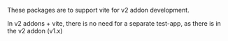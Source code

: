 These packages are to support vite for v2 addon development.

In v2 addons + vite, there is no need for a separate test-app, as there is in the v2 addon (v1.x)
